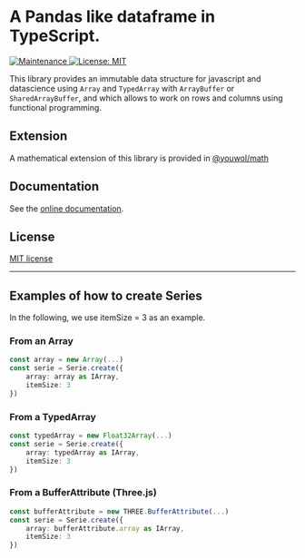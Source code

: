 # A Pandas like dataframe in TypeScript.

<p>
    <a href="https://github.com/kefranabg/readme-md-generator/graphs/commit-activity" target="_blank">
        <img alt="Maintenance" src="https://img.shields.io/badge/Maintained%3F-yes-green.svg" />
    </a>
    <a href="https://github.com/youwol/dataframe/blob/main/LICENSE.md" target="_blank">
        <img alt="License: MIT" src="https://img.shields.io/badge/License-MIT-yellow.svg" />
    </a>
</p>

This library provides an immutable data structure for javascript and datascience using `Array` and `TypedArray` with `ArrayBuffer` or `SharedArrayBuffer`, and which allows to work on rows and columns using functional programming.

## Extension
A mathematical extension of this library is provided in [@youwol/math](https://github.com/youwol/math)

## Documentation
See the [online documentation](https://youwol.github.io/dataframe/dist/docs/index.html).

## License <a name="license"></a>
[MIT license](https://github.com/youwol/dataframe/blob/main/LICENSE.md)

___

## Examples of how to create Series
In the following, we use itemSize = 3 as an example.
### From an Array
```ts
const array = new Array(...)
const serie = Serie.create({
    array: array as IArray,
    itemSize: 3
})
```

### From a TypedArray
```ts
const typedArray = new Float32Array(...)
const serie = Serie.create({
    array: typedArray as IArray,
    itemSize: 3
})
```

### From a BufferAttribute (Three.js)
```ts
const bufferAttribute = new THREE.BufferAttribute(...)
const serie = Serie.create({
    array: bufferAttribute.array as IArray,
    itemSize: 3
})
```